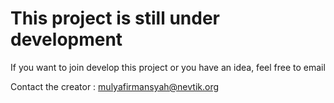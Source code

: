 # This project is still under development
If you want to join develop this project or you have an idea, feel free to email

Contact the creator : mulyafirmansyah@nevtik.org
